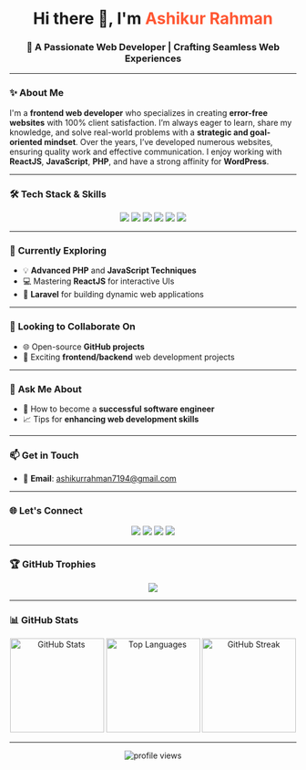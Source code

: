 <h1 align="center">Hi there 👋, I'm <span style="color:#FF5733;">Ashikur Rahman</span></h1>
<h3 align="center">🚀 A Passionate Web Developer | Crafting Seamless Web Experiences</h3>

---

### ✨ **About Me**

I'm a **frontend web developer** who specializes in creating **error-free websites** with 100% client satisfaction. I’m always eager to learn, share my knowledge, and solve real-world problems with a **strategic and goal-oriented mindset**. Over the years, I’ve developed numerous websites, ensuring quality work and effective communication. I enjoy working with **ReactJS**, **JavaScript**, **PHP**, and have a strong affinity for **WordPress**.

---

### 🛠️ **Tech Stack & Skills**

<div align="center">
  <img src="https://img.shields.io/badge/HTML5-%23E34F26.svg?style=for-the-badge&logo=html5&logoColor=white"/>
  <img src="https://img.shields.io/badge/CSS3-%231572B6.svg?style=for-the-badge&logo=css3&logoColor=white"/>
  <img src="https://img.shields.io/badge/JavaScript-%23F7DF1E.svg?style=for-the-badge&logo=javascript&logoColor=black"/>
  <img src="https://img.shields.io/badge/PHP-%23777BB4.svg?style=for-the-badge&logo=php&logoColor=white"/>
  <img src="https://img.shields.io/badge/Laravel-%23FF2D20.svg?style=for-the-badge&logo=laravel&logoColor=white"/>
  <img src="https://img.shields.io/badge/Vue%2361DAFB.svg?style=for-the-badge&logo=vue&logoColor=black"/>
</div>

---

### 🌱 **Currently Exploring**

- 💡 **Advanced PHP** and **JavaScript Techniques**
- 💻 Mastering **ReactJS** for interactive UIs
- 🔧 **Laravel** for building dynamic web applications

---

### 🤝 **Looking to Collaborate On**

- 🌐 Open-source **GitHub projects**
- 🚀 Exciting **frontend/backend** web development projects

---

### 💬 **Ask Me About**

- 🎯 How to become a **successful software engineer**
- 📈 Tips for **enhancing web development skills**

---

### 📫 **Get in Touch**

- 📧 **Email**: [ashikurrahman7194@gmail.com](mailto:ashikurrahman7194@gmail.com)

---

### 🌐 **Let's Connect**

<div align="center">
  <a href="https://github.com/ashikurweb" target="_blank"><img src="https://img.shields.io/badge/GitHub-333?style=for-the-badge&logo=github&logoColor=white"/></a>
  <a href="https://www.linkedin.com/in/ashikur-rahman-365836290/" target="_blank"><img src="https://img.shields.io/badge/LinkedIn-0077B5?style=for-the-badge&logo=linkedin&logoColor=white"/></a>
  <a href="https://www.facebook.com/ashikurrahman7194" target="_blank"><img src="https://img.shields.io/badge/Facebook-1877F2?style=for-the-badge&logo=facebook&logoColor=white"/></a>
  <a href="https://www.instagram.com/ashikurrahman7194?igshid=MTBteTBqMGRiOGlsZw==" target="_blank"><img src="https://img.shields.io/badge/Instagram-E4405F?style=for-the-badge&logo=instagram&logoColor=white"/></a>
</div>

---

### 🏆 **GitHub Trophies**

<div align="center">
  <img src="https://github-profile-trophy.vercel.app/?username=ashikurweb&theme=onedark&no-frame=true&row=1&column=7" />
</div>

---

### 📊 **GitHub Stats**

<div align="center">
  <img src="https://github-readme-stats.vercel.app/api?username=ashikurweb&show_icons=true&theme=radical" alt="GitHub Stats" height="165"/>
  <img src="https://github-readme-stats.vercel.app/api/top-langs/?username=ashikurweb&layout=compact&theme=radical" alt="Top Languages" height="165"/>
  <img src="https://streak-stats.demolab.com/?user=ashikurweb&theme=highcontrast" alt="GitHub Streak" height="165"/>
</div>

---

<div align="center">
  <img src="https://komarev.com/ghpvc/?username=ashikurweb&style=for-the-badge" alt="profile views" />
</div>
